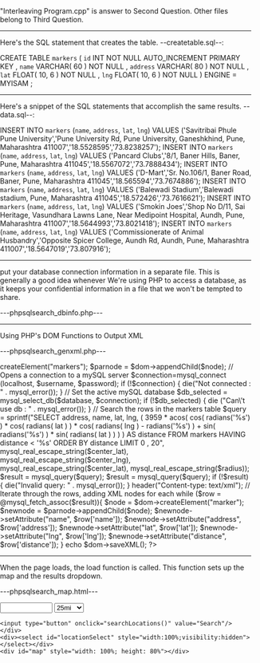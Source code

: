 #
"Interleaving Program.cpp" is answer to Second Question.
Other files belong to Third Question.

----------------------------------------------------------------
 Here's the SQL statement that creates the table. 
 --createtable.sql--:

CREATE TABLE `markers` (
  `id` INT NOT NULL AUTO_INCREMENT PRIMARY KEY ,
  `name` VARCHAR( 60 ) NOT NULL ,
  `address` VARCHAR( 80 ) NOT NULL ,
  `lat` FLOAT( 10, 6 ) NOT NULL ,
  `lng` FLOAT( 10, 6 ) NOT NULL
) ENGINE = MYISAM ;

----------------------------------------------------------------

Here's a snippet of the SQL statements that accomplish the same results. 
--data.sql--: 

INSERT INTO `markers` (`name`, `address`, `lat`, `lng`) VALUES ('Savitribai Phule Pune University','Pune University Rd, Pune University, Ganeshkhind, Pune, Maharashtra 411007','18.5528595','73.8238257');
INSERT INTO `markers` (`name`, `address`, `lat`, `lng`) VALUES ('Pancard Clubs','8/1, Baner Hills, Baner, Pune, Maharashtra 411045','18.5567072','73.7888434');
INSERT INTO `markers` (`name`, `address`, `lat`, `lng`) VALUES ('D-Mart','Sr. No.106/1, Baner Road, Baner, Pune, Maharashtra 411045','18.565594','73.7674886');
INSERT INTO `markers` (`name`, `address`, `lat`, `lng`) VALUES ('Balewadi Stadium','Balewadi stadium, Pune, Maharashtra 411045','18.572426','73.7616621');
INSERT INTO `markers` (`name`, `address`, `lat`, `lng`) VALUES ('Smokin Joes','Shop No D/11, Sai Heritage, Vasundhara Lawns Lane, Near Medipoint Hospital, Aundh, Pune, Maharashtra 411007','18.5644993','73.8021418');
INSERT INTO `markers` (`name`, `address`, `lat`, `lng`) VALUES ('Commissionerate of Animal Husbandry','Opposite Spicer College, Aundh Rd, Aundh, Pune, Maharashtra 411007','18.5647019','73.807916');

-------------------------------------------------------------

put your database connection information in a separate file. This is generally a good idea whenever We're using PHP to access a database, as it keeps your confidential information in a file that we won't be tempted to share.

 ---phpsqlsearch_dbinfo.php---
 <?
$username="username";
$password="password";
$database="username-databaseName";
?>

---------------------------------------------------------------

Using PHP's DOM Functions to Output XML

---phpsqlsearch_genxml.php---

<?php
require("phpsqlsearch_dbinfo.php");

// Get parameters from URL
$center_lat = $_GET["lat"];
$center_lng = $_GET["lng"];
$radius = $_GET["radius"];

// Start XML file, create parent node
$dom = new DOMDocument("1.0");
$node = $dom->createElement("markers");
$parnode = $dom->appendChild($node);

// Opens a connection to a mySQL server
$connection=mysql_connect (localhost, $username, $password);
if (!$connection) {
  die("Not connected : " . mysql_error());
}

// Set the active mySQL database
$db_selected = mysql_select_db($database, $connection);
if (!$db_selected) {
  die ("Can\'t use db : " . mysql_error());
}

// Search the rows in the markers table
$query = sprintf("SELECT address, name, lat, lng, ( 3959 * acos( cos( radians('%s') ) * cos( radians( lat ) ) * cos( radians( lng ) - radians('%s') ) + sin( radians('%s') ) * sin( radians( lat ) ) ) ) AS distance FROM markers HAVING distance < '%s' ORDER BY distance LIMIT 0 , 20",
  mysql_real_escape_string($center_lat),
  mysql_real_escape_string($center_lng),
  mysql_real_escape_string($center_lat),
  mysql_real_escape_string($radius));
$result = mysql_query($query);

$result = mysql_query($query);
if (!$result) {
  die("Invalid query: " . mysql_error());
}

header("Content-type: text/xml");

// Iterate through the rows, adding XML nodes for each
while ($row = @mysql_fetch_assoc($result)){
  $node = $dom->createElement("marker");
  $newnode = $parnode->appendChild($node);
  $newnode->setAttribute("name", $row['name']);
  $newnode->setAttribute("address", $row['address']);
  $newnode->setAttribute("lat", $row['lat']);
  $newnode->setAttribute("lng", $row['lng']);
  $newnode->setAttribute("distance", $row['distance']);
}

echo $dom->saveXML();
?>
 
 ---------------------------------------------------------------
 
 When the page loads, the load function is called. This function sets up the map and the results dropdown.
 
 ---phpsqlsearch_map.html---
 
 
 
<html xmlns="http://www.w3.org/1999/xhtml">
  <head>
    <meta http-equiv="content-type" content="text/html; charset=utf-8"/>
    <meta name="viewport" content="initial-scale=1.0, user-scalable=no" />
    <title>Google Maps AJAX + mySQL/PHP Example</title>
    <script src="https://maps.googleapis.com/maps/api/js?key=YOUR_API_KEY"
            type="text/javascript"></script>
    <script type="text/javascript">
    //<![CDATA[
    var map;
    var markers = [];
    var infoWindow;
    var locationSelect;

    function load() {
      map = new google.maps.Map(document.getElementById("map"), {
        center: new google.maps.LatLng(40, -100),
        zoom: 4,
        mapTypeId: 'roadmap',
        mapTypeControlOptions: {style: google.maps.MapTypeControlStyle.DROPDOWN_MENU}
      });
      infoWindow = new google.maps.InfoWindow();

      locationSelect = document.getElementById("locationSelect");
      locationSelect.onchange = function() {
        var markerNum = locationSelect.options[locationSelect.selectedIndex].value;
        if (markerNum != "none"){
          google.maps.event.trigger(markers[markerNum], 'click');
        }
      };
   }

   function searchLocations() {
     var address = document.getElementById("addressInput").value;
     var geocoder = new google.maps.Geocoder();
     geocoder.geocode({address: address}, function(results, status) {
       if (status == google.maps.GeocoderStatus.OK) {
        searchLocationsNear(results[0].geometry.location);
       } else {
         alert(address + ' not found');
       }
     });
   }

   function clearLocations() {
     infoWindow.close();
     for (var i = 0; i < markers.length; i++) {
       markers[i].setMap(null);
     }
     markers.length = 0;

     locationSelect.innerHTML = "";
     var option = document.createElement("option");
     option.value = "none";
     option.innerHTML = "See all results:";
     locationSelect.appendChild(option);
   }

   function searchLocationsNear(center) {
     clearLocations();

     var radius = document.getElementById('radiusSelect').value;
     var searchUrl = 'phpsqlsearch_genxml.php?lat=' + center.lat() + '&lng=' + center.lng() + '&radius=' + radius;
     downloadUrl(searchUrl, function(data) {
       var xml = parseXml(data);
       var markerNodes = xml.documentElement.getElementsByTagName("marker");
       var bounds = new google.maps.LatLngBounds();
       for (var i = 0; i < markerNodes.length; i++) {
         var name = markerNodes[i].getAttribute("name");
         var address = markerNodes[i].getAttribute("address");
         var distance = parseFloat(markerNodes[i].getAttribute("distance"));
         var latlng = new google.maps.LatLng(
              parseFloat(markerNodes[i].getAttribute("lat")),
              parseFloat(markerNodes[i].getAttribute("lng")));

         createOption(name, distance, i);
         createMarker(latlng, name, address);
         bounds.extend(latlng);
       }
       map.fitBounds(bounds);
       locationSelect.style.visibility = "visible";
       locationSelect.onchange = function() {
         var markerNum = locationSelect.options[locationSelect.selectedIndex].value;
         google.maps.event.trigger(markers[markerNum], 'click');
       };
      });
    }

    function createMarker(latlng, name, address) {
      var html = "<b>" + name + "</b> <br/>" + address;
      var marker = new google.maps.Marker({
        map: map,
        position: latlng
      });
      google.maps.event.addListener(marker, 'click', function() {
        infoWindow.setContent(html);
        infoWindow.open(map, marker);
      });
      markers.push(marker);
    }

    function createOption(name, distance, num) {
      var option = document.createElement("option");
      option.value = num;
      option.innerHTML = name + "(" + distance.toFixed(1) + ")";
      locationSelect.appendChild(option);
    }

    function downloadUrl(url, callback) {
      var request = window.ActiveXObject ?
          new ActiveXObject('Microsoft.XMLHTTP') :
          new XMLHttpRequest;

      request.onreadystatechange = function() {
        if (request.readyState == 4) {
          request.onreadystatechange = doNothing;
          callback(request.responseText, request.status);
        }
      };

      request.open('GET', url, true);
      request.send(null);
    }

    function parseXml(str) {
      if (window.ActiveXObject) {
        var doc = new ActiveXObject('Microsoft.XMLDOM');
        doc.loadXML(str);
        return doc;
      } else if (window.DOMParser) {
        return (new DOMParser).parseFromString(str, 'text/xml');
      }
    }

    function doNothing() {}

    //]]>
  </script>
  </head>

  <body style="margin:0px; padding:0px;" onload="load()">
    <div>
     <input type="text" id="addressInput" size="10"/>
    <select id="radiusSelect">
      <option value="25" selected>25mi</option>
      <option value="100">100mi</option>
      <option value="200">200mi</option>
    </select>

    <input type="button" onclick="searchLocations()" value="Search"/>
    </div>
    <div><select id="locationSelect" style="width:100%;visibility:hidden"></select></div>
    <div id="map" style="width: 100%; height: 80%"></div>
  </body>
</html>
